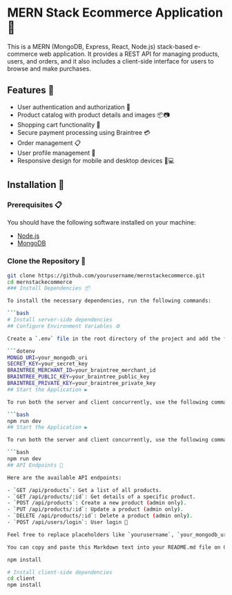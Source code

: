 # MERN Stack Ecommerce Application 🛒

This is a MERN (MongoDB, Express, React, Node.js) stack-based e-commerce web application. It provides a REST API for managing products, users, and orders, and it also includes a client-side interface for users to browse and make purchases.

## Features 🌟

- User authentication and authorization 🔐
- Product catalog with product details and images 📦📷
- Shopping cart functionality 🛒
- Secure payment processing using Braintree 💳
- Order management 📋
- User profile management 👤
- Responsive design for mobile and desktop devices 📱💻

## Installation 🚀

### Prerequisites 📋

You should have the following software installed on your machine:

- [Node.js](https://nodejs.org/)
- [MongoDB](https://www.mongodb.com/)

### Clone the Repository 🧬

```bash
git clone https://github.com/yourusername/mernstackecommerce.git
cd mernstackecommerce
### Install Dependencies 📦

To install the necessary dependencies, run the following commands:

```bash
# Install server-side dependencies
## Configure Environment Variables ⚙️

Create a `.env` file in the root directory of the project and add the following environment variables:

```dotenv
MONGO_URI=your_mongodb_uri
SECRET_KEY=your_secret_key
BRAINTREE_MERCHANT_ID=your_braintree_merchant_id
BRAINTREE_PUBLIC_KEY=your_braintree_public_key
BRAINTREE_PRIVATE_KEY=your_braintree_private_key
## Start the Application ▶️

To run both the server and client concurrently, use the following command:

```bash
npm run dev
## Start the Application ▶️

To run both the server and client concurrently, use the following command:

```bash
npm run dev
## API Endpoints 🚀

Here are the available API endpoints:

- `GET /api/products`: Get a list of all products.
- `GET /api/products/:id`: Get details of a specific product.
- `POST /api/products`: Create a new product (admin only).
- `PUT /api/products/:id`: Update a product (admin only).
- `DELETE /api/products/:id`: Delete a product (admin only).
- `POST /api/users/login`: User login 📝

Feel free to replace placeholders like `yourusername`, `your_mongodb_uri`, `your_secret_key`, `your_braintree_merchant_id`, `your_braintree_public_key`, and `your_braintree_private_key` with your actual values.

You can copy and paste this Markdown text into your README.md file on GitHub.

npm install

# Install client-side dependencies
cd client
npm install
